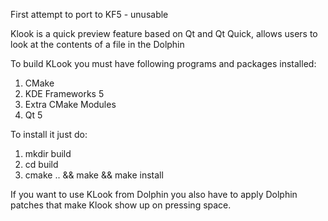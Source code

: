 First attempt to port to KF5 - unusable

Klook is a quick preview feature based on Qt and Qt Quick, allows users to look 
at the contents of a file in the Dolphin

To build KLook you must have following programs and packages installed:
1) CMake
2) KDE Frameworks 5
3) Extra CMake Modules
4) Qt 5

To install it just do:
1) mkdir build
2) cd build
3) cmake .. && make && make install

If you want to use KLook from Dolphin you also have to apply Dolphin patches 
that make Klook show up on pressing space.

